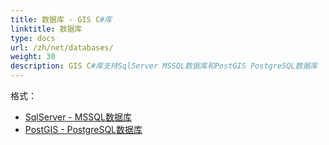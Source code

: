 ```yaml
---
title: 数据库 - GIS C#库
linktitle: 数据库
type: docs
url: /zh/net/databases/
weight: 30
description: GIS C#库支持SqlServer MSSQL数据库和PostGIS PostgreSQL数据库
---
```


格式：

- [SqlServer - MSSQL数据库](/gis/zh/sql-server/)
- [PostGIS - PostgreSQL数据库](/gis/zh/postgre-sql/)
